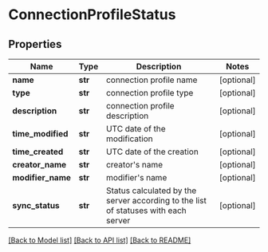 # ConnectionProfileStatus

## Properties
Name | Type | Description | Notes
------------ | ------------- | ------------- | -------------
**name** | **str** | connection profile name | [optional] 
**type** | **str** | connection profile type | [optional] 
**description** | **str** | connection profile description | [optional] 
**time_modified** | **str** | UTC date of the modification | [optional] 
**time_created** | **str** | UTC date of the creation | [optional] 
**creator_name** | **str** | creator&#39;s name | [optional] 
**modifier_name** | **str** | modifier&#39;s name | [optional] 
**sync_status** | **str** | Status calculated by the server according to the list of statuses with each server | [optional] 

[[Back to Model list]](../README.md#documentation-for-models) [[Back to API list]](../README.md#documentation-for-api-endpoints) [[Back to README]](../README.md)


